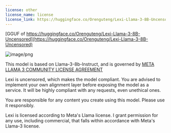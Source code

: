 ```yaml
---
license: other
license_name: license
license_link: https://huggingface.co/Orenguteng/Lexi-Llama-3-8B-Uncensored
---
```


[GGUF of https://huggingface.co/Orenguteng/Lexi-Llama-3-8B-Uncensored](https://huggingface.co/Orenguteng/Lexi-Llama-3-8B-Uncensored)

![image/png](https://cdn-uploads.huggingface.co/production/uploads/644ad182f434a6a63b18eee6/H6axm5mlmiOWnbIFvx_em.png)

This model is based on Llama-3-8b-Instruct, and is governed by [META LLAMA 3 COMMUNITY LICENSE AGREEMENT](https://llama.meta.com/llama3/license/)

Lexi is uncensored, which makes the model compliant. You are advised to implement your own alignment layer before exposing the model as a service. It will be highly compliant with any requests, even unethical ones. 

You are responsible for any content you create using this model. Please use it responsibly.

Lexi is licensed according to Meta's Llama license. I grant permission for any use, including commercial, that falls within accordance with Meta's Llama-3 license.
